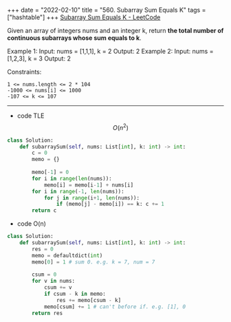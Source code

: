 +++ 
date = "2022-02-10"
title = "560. Subarray Sum Equals K"
tags = ["hashtable"]
+++
[Subarray Sum Equals K - LeetCode](https://leetcode.com/problems/subarray-sum-equals-k/)

Given an array of integers nums and an integer k, return __the total number of continuous subarrays whose sum equals to k__.
 
Example 1:
Input: nums = [1,1,1], k = 2 Output: 2 
Example 2:
Input: nums = [1,2,3], k = 3 Output: 2 
 
Constraints:

	1 <= nums.length <= 2 * 104
	-1000 <= nums[i] <= 1000
	-107 <= k <= 107

---
- code TLE $$O(n^2)$$
```py
class Solution:
    def subarraySum(self, nums: List[int], k: int) -> int:
        c = 0
        memo = {}
        
        memo[-1] = 0
        for i in range(len(nums)):
            memo[i] = memo[i-1] + nums[i]
        for i in range(-1, len(nums)):
            for j in range(i+1, len(nums)):
                if (memo[j] - memo[i]) == k: c += 1
        return c
```
- code  O(n)
```py
class Solution:
    def subarraySum(self, nums: List[int], k: int) -> int:
        res = 0
        memo = defaultdict(int)
        memo[0] = 1 # sum 0. e.g. k = 7, num = 7
        
        csum = 0
        for v in nums:
            csum += v
            if csum - k in memo:
                res += memo[csum - k]
            memo[csum] += 1 # can't before if. e.g. [1], 0
        return res
```
